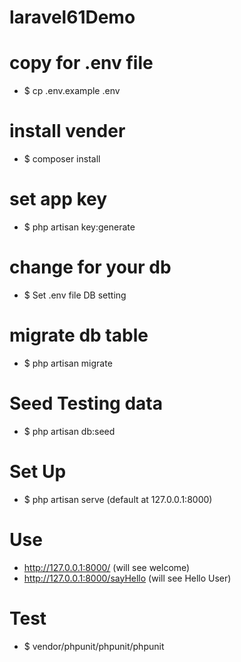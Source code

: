 # laravel61Demo

# copy for .env file
 - $ cp .env.example .env

# install vender
 - $ composer install

# set app key
 - $ php artisan key:generate

# change for your db 
 - $ Set .env file DB setting

# migrate db table
 - $ php artisan migrate

# Seed Testing data
 - $ php artisan db:seed

# Set Up
 - $ php artisan serve (default at 127.0.0.1:8000)

# Use
 - http://127.0.0.1:8000/ (will see welcome)
 - http://127.0.0.1:8000/sayHello (will see Hello User)

# Test
 - $ vendor/phpunit/phpunit/phpunit
